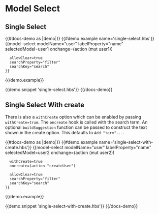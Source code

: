 # Model Select

## Single Select
{{#docs-demo as |demo|}}
  {{#demo.example name='single-select.hbs'}}
    {{model-select
      modelName="user"
      labelProperty="name"
      selectedModel=user1
      onchange=(action (mut user1))
      
      allowClear=true
      searchProperty="filter"
      searchKey="search"
    }}
  {{/demo.example}}

  {{demo.snippet 'single-select.hbs'}}
{{/docs-demo}}

## Single Select With create
There is also a `withCreate` option which can be enabled by passing `withCreate=true`. The `oncreate` hook is called with the search term. An optional `buildSuggestion` function can be passed to construct the text shown in the create option. This defaults to `Add "term"...`.

{{#docs-demo as |demo|}}
  {{#demo.example name='single-select-with-create.hbs'}}
    {{model-select
      modelName="user"
      labelProperty="name"
      selectedModel=user2
      onchange=(action (mut user2))
      
      withCreate=true
      oncreate=(action "createUser")
      
      allowClear=true
      searchProperty="filter"
      searchKey="search"
    }}
  {{/demo.example}}

  {{demo.snippet 'single-select-with-create.hbs'}}
{{/docs-demo}}
